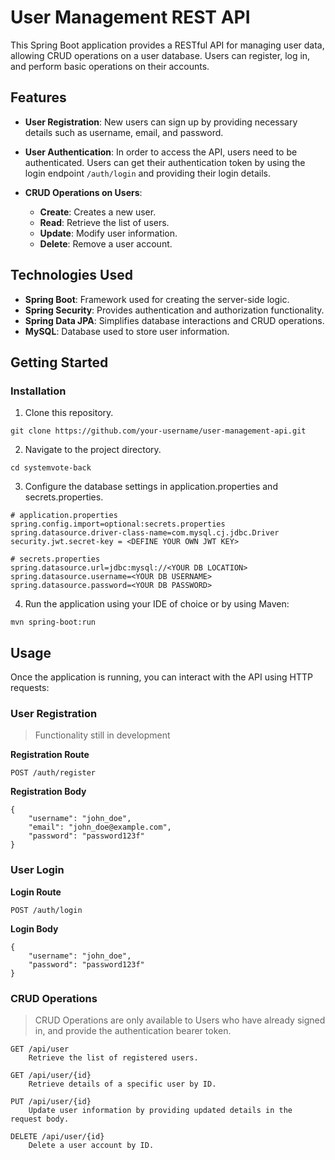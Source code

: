 # User Management REST API

This Spring Boot application provides a RESTful API for managing user data, allowing CRUD operations on a user database. Users can register, log in, and perform basic operations on their accounts.

## Features

- **User Registration**: New users can sign up by providing necessary details such as username, email, and password.
- **User Authentication**: In order to access the API, users need to be authenticated. Users can get their authentication token by using the login endpoint ```/auth/login``` and providing their login details.

- **CRUD Operations on Users**:
  - **Create**: Creates a new user.
  - **Read**: Retrieve the list of users.
  - **Update**: Modify user information.
  - **Delete**: Remove a user account.

## Technologies Used

- **Spring Boot**: Framework used for creating the server-side logic.
- **Spring Security**: Provides authentication and authorization functionality.
- **Spring Data JPA**: Simplifies database interactions and CRUD operations.
- **MySQL**: Database used to store user information.

## Getting Started


### Installation

1. Clone this repository.

```git clone https://github.com/your-username/user-management-api.git```

2. Navigate to the project directory.


```cd systemvote-back```

3. Configure the database settings in application.properties and secrets.properties.

```
# application.properties
spring.config.import=optional:secrets.properties
spring.datasource.driver-class-name=com.mysql.cj.jdbc.Driver
security.jwt.secret-key = <DEFINE YOUR OWN JWT KEY>
```

```
# secrets.properties
spring.datasource.url=jdbc:mysql://<YOUR DB LOCATION>
spring.datasource.username=<YOUR DB USERNAME>
spring.datasource.password=<YOUR DB PASSWORD>
```
4. Run the application using your IDE of choice or by using Maven:
```
mvn spring-boot:run
```
## Usage

Once the application is running, you can interact with the API using HTTP requests:

### User Registration
> Functionality still in development <br>

**Registration Route**

    POST /auth/register

**Registration Body**

```
{
	"username": "john_doe",
	"email": "john_doe@example.com",
	"password": "password123f"
}
```

### User Login 
**Login Route**

    POST /auth/login

**Login Body**

```
{
	"username": "john_doe",
	"password": "password123f"
}
```

### CRUD Operations
> CRUD Operations are only available to Users who have already signed in, and provide the authentication bearer token.

    GET /api/user
        Retrieve the list of registered users.

    GET /api/user/{id}
        Retrieve details of a specific user by ID.

    PUT /api/user/{id}
        Update user information by providing updated details in the request body.

    DELETE /api/user/{id}
        Delete a user account by ID.